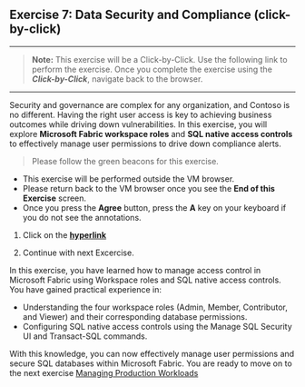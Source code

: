 ## Exercise 7: Data Security and Compliance (click-by-click)

---
>**Note:** This exercise will be a Click-by-Click. Use the following link to perform the exercise. Once you complete the exercise using the ***Click-by-Click***, navigate back to the browser.
---

Security and governance are complex for any organization, and Contoso is no different. Having the right user access is key to achieving business outcomes while driving down vulnerabilities. In this exercise, you will explore **Microsoft Fabric workspace roles** and **SQL native access controls** to effectively manage user permissions to drive down compliance alerts.

>Please follow the green beacons for this exercise.
- This exercise will be performed outside the VM browser.
- Please return back to the VM browser once you see the **End of this Exercise** screen.
- Once you press the **Agree** button, press the **A** key on your keyboard if you do not see the annotations.
	
1. Click on the [**hyperlink**](https://regale.cloud/Microsoft/play/4474/07-data-security-and-compliance#/0/2)

2. Continue with next Excercise.


<!--In this exercise, we will explore **workspace roles** and **SQL native access controls** to effectively manage user permissions. 

### Task 7.1: Access control using Fabric workspaces roles​

Workspace roles provide an easy way to control access to all items in a workspace, including SQL databases. The are four workspace roles: Admin, Member, Contributor, and Viewer. Each workspace role maps to a subset of item permissions.

The permissions that determine what a user can do in a SQL database are:
 1) Read – users with this permission can connect to a database.
 2) ReadData – users with this permission can read all data from a database.
 3) Write – users with this permission have full administrative access.

The Admin, Member, and Contributor roles include all the above permissions. Hence members of these roles are database administrators. The Viewer role includes Read and ReadData permissions, hence the members of that role can only read data.

#### Activity: Access as Workspace Admin to assign Viewer workspace permission to other user.

Log in as user **'Fabcon-03'** (Admin access) to the Fabcon workspace, assign user **'Fabcon-01'** the Viewer role, validate permissions, and then update the role to Contributor for further validation.

1. Open a new incognito window, and type **app.fabric.microsoft.com** and press **Enter**.

   ![](../media/task_7.2.2.png)

2. Enter the user name as **fabcon-03@CloudLabsAIoutlook.onmicrosoft.com** and click on **Submit**.

   ![](../media/task_7.2.0.1.png)

3. Enter the password **Fabcon03@123** and click on **Sign in**.

   ![](../media/task_7.2.0.2.png)

4. Select the **checkbox** to disable the message in future, and click on **Yes** button.

   ![](../media/task_7.2.0.1_1.png)

5. Click on **Workspaces** from  the left menu, and select **Fabcon-<inject key="Deployment ID" enableCopy="false"/>**.

   ![](../media/task_7.2.5.png)

6. Click on **Manage_access** from the top right corner.

   ![](../media/task_7.2.0.3.png)

7. Click on **Add people or groups** button.

   ![](../media/task_7.2.0.4.png)

8. Search for **Fabcon-01** user in the search box, select the user from the dropdown list, make sure that the **Viewer** access is selected, and then click on **Add**.

   ![](../media/task_7.2.0.5.png)

9. Wait till you get a success message like below. This might take a minute. Click on the **Close** icon.

   ![](../media/task_7.2.0.6.png)

10. Hover to the right of **Fabcon_database** to find the **three dots** and click on it.

11. Scroll down and select **Manage permissions**.

    ![](../media/task_7.2.0.7.png)

12. Type **Fabcon-01** in the search box, and notice the permissions assigned to the users.

    ![](../media/task_7.2.0.8.png)

    Read, ReadData permissions allows user to can connect to Fabcon_database and read all data from it.


#### Activity: Access a database as a member of the Viewer role and verify what you can and cannot do.

1. Open a new tab in the incognito window, and type **app.fabric.microsoft.com** and press **Enter**.

   ![](../media/task_7.2.2.png)

2. Click on the **Profile icon**, then click on **Sign out** button.

   ![](../media/task_7.2.0.1_2.png)

3. You will get the signed out message as shown in the image below.

   ![](../media/task_7.2.0.1_3.png)

4. Again, open a new tab in the incognito window, and type **app.fabric.microsoft.com** and press **Enter**.

   ![](../media/task_7.2.2.png)

5. Select **Use another account**.

   ![](../media/task_7.2.0.1_4.png)

6. Enter the user name as **fabcon-01@CloudLabsAIoutlook.onmicrosoft.com** and click on **Next**.

   ![](../media/task_7.2.3.png)

7. Enter the password **Fabcon01@123** and click on **Sign in**.

   ![](../media/task_7.2.4.png)

8. Click on **Workspaces** from  the left menu, and select **Fabcon-<inject key="Deployment ID" enableCopy="false"/>**.

   ![](../media/task_7.2.5.png)

9. Click on **Fabcon_database**.

   ![](../media/access9.png)

10. Click on **New query**, paste the below code in the query editor, click on **Run** icon.

    ```
    create table dbo.dim_activity (id int, user_name nvarchar(50), activity nvarchar(20));
    ```

    ![](../media/task_7.1.1.png)

11. Paste the below code in the query editor, click on **Run** icon.

    ```
    insert into dbo.dimcity VALUES (11, 'Tokyo');
    ```

    ![](../media/task_7.1.1.1.png)

    > **Note**: The statement has failed as the user has viewer access to Fabcon workspace.

12. Paste the below code in the query editor, click on **Run** icon.

    ```
    select * from dbo.dimcustomer;
    ```

    > **Note**: You can perform selection on any tables as the user has viewer access to Fabcon workspace.

     ![](../media/task_7.1.2.png)

#### Activity: Access as Workspace Admin to assign Contributor workspace permission to other user.

1. Switch back to the previous tab logged in with admin user **Fabcon-03**.

    ![](../media/task_7.2.0.1_7.png)

2. Click on **Workspaces** from  the left menu, and select **Fabcon-<inject key="Deployment ID" enableCopy="false"/>**.

    ![](../media/task_7.2.5.png)

3. Click on **Manage_access** from the top right corner.

    ![](../media/task_7.2.0.3.png)

4. Search for **Fabcon-01** user in the search box, select the **dropdown arrow** next to Viewer, click on **Contributor** access, and then click on **Close** icon.

   ![](../media/task_7.2.0.9.png)

5. Hover to the right of **Fabcon_database** to find the **three dots** and click on it.

6. Scroll down and select **Manage permissions**.

   ![](../media/task_7.2.0.7.png)

7. Type **Fabcon-01** in the search box, and notice the permissions assigned to the users.

    ![](../media/task_7.2.0.10.png)

The additional Write permission allows user to have full administrative access to Fabcon_database.


#### Activity: Access a database as a member of the Contributor role and verify what you can and cannot do.

1. Navigate back to the database tab logged in with the user **Fabcon-01**.

   ![](../media/task_7.2.0.1_8.png)

2. Click on **New query**, paste the below code in the query editor, click on **Run** icon.

    ```
    create table dbo.dim_activity (id int, user_name nvarchar(50), activity nvarchar(20));
    ```

   > **Note**: The statement has succeeded as the user has contributor access to Fabcon workspace.

   ![](../media/task_7.1.5.png)

3. Paste the below code in the query editor, click on **Run** icon.

    ```
    insert into dbo.dim_activity values (1, current_user, 'insert');
    insert into dbo.dim_activity values (2, current_user, 'insert');
    update dbo.dim_activity set activity = 'update' where id = 2;
    ```

   ![](../media/task_7.1.6.png)

   > **Note**: You can perform insert/update on any tables as the user has contributor access to Fabcon workspace.

4. Paste the below code in the query editor, click on **Run** icon.

    ```
    select * from dbo.dim_activity;
    ```

   > **Note**: You can perform selection on any tables as the user has contributor access to Fabcon workspace.

    ![](../media/task_7.1.8.png)

5. Let's revert the new table creation step. Copy the below code, and paste it in the query editor, then select the pasted code and click on **Run** button.

    ```
    ---- Revert new table creation step.
    DROP TABLE dbo.dim_activity;
    ```

   ![](../media/task_7.1.9.png)

7. Close the incognito window by clicking on the **Close icon**.

    ![](../media/task_7.2.0.1_9.png)



### Task 7.2: Manage fine-grain access using SQL native access controls​

Unlike workspace roles you used in the previous task, SQL native access controls allow you to closely align authorization settings with the real needs of your user and adhere to the principle of least privilege. You configure SQL native access controls in two ways: by using the Manage SQL Security UI in Microsoft Fabric portal or with Transact-SQL.


#### Activity: Access as Workspace Admin to assign permissions using Open Manage SQL Security.

1. Open a new incognito window, and type **app.fabric.microsoft.com** and press **Enter**.

   ![](../media/task_7.2.2.png)

2. Enter the user name as **fabcon-03@CloudLabsAIoutlook.onmicrosoft.com** and click on **Submit**.

   ![](../media/task_7.2.0.1.png)

3. Enter the password **Fabcon03@123** and click on **Sign in**.

   ![](../media/task_7.2.0.2.png)

4. Select the **checkbox** to disable the message in future, and click on **Yes** button.

   ![](../media/task_7.2.0.1_1.png)

5. Click on **Workspaces** from  the left menu, and select **Fabcon-<inject key="Deployment ID" enableCopy="false"/>**.

   ![](../media/task_7.2.5.png)

6. Click on **Fabcon_database**.

   ![](../media/access9.png)

7. Click on **Security** from the top menu, select **Manage SQL Security**, and then click on **New Role** button. 

   ![](../media/task_7.2.9.png)

8. Enter the name as **custom_role** in the **Role name** textbox, then select the **Select** and **Insert** checkbox against the **dbo** schema, and click on **Save** button.

   ![](../media/task_7.2.10.png)

9. Select the **custom_role** radio button, and click on **Manage access**.

   ![](../media/task_7.2.11.png)

10. Search for **Fabcon-02** user from the **Add people, groups or apps** text box, then select the result, and click on **Add** button.

    ![](../media/task_7.2.12.png)

11. Click on **Share database**.

    ![](../media/task_7.2.13.png)

12. Click on **Grant**.

    ![](../media/task_7.2.13.1.png)

13. Click on **Save** button.

    ![](../media/task_7.2.13.2.png)

We have successfully granted Read permission (to connect to database), select and insert access on **dbo** schema of **Fabcon_database** to user **Fabcon-02**.


#### Activity: Access a database as new user and verify Manage SQL Security permissions.

1. Open a new tab and paste **https://www.microsoft.com/en-us/microsoft-365/outlook/log-in**, press **Enter** and click on **Sign in** button.

   ![](../media/task_7.2.0.1_6.png)

2. Enter the user name as **fabcon-02@CloudLabsAIoutlook.onmicrosoft.com** and click on **Next**.

    ![](../media/task_7.1.3.png)

3. Enter the password **Fabcon02@123** and click on **Sign in**.

    ![](../media/task_7.1.4.png)

4. You would have received a mail with message **Fabcon-03 shared this SQL Database with you**.

5. Click on the mail and click on the **Open** button.

   ![](../media/task_7.2.0.0.2.png)

6. Select the user **Fabcon-02**.

    ![](../media/task_7.2.0.1_5.png)

7. You will be navigated to **Fabcon_database** within Microsoft Fabric.

   ![](../media/task_7.2.0.0.3.png)

8. Click on **New query**, paste the below code in the query editor, click on **Run** icon.

    ```
    select * FROM dbo.dimcity;
    ```

    ![](../media/task_7.2.1.1.png)

9. Paste the below code in the query editor, click on **Run** icon.

    ```
    insert into dbo.dimcity VALUES (11, 'Tokyo');
    ```

    ![](../media/task_7.2.8.1.png)

10. Paste the below code in the query editor, click on **Run** icon, to show the inserted record.

    ```
    select * FROM dbo.dimcity;
    ```

    ![](../media/task_7.2.0.0.6.png)


#### Activity: Access as Workspace Admin to assign permissions using T-SQL.

1. Switch back to the previous tab logged in with admin user **Fabcon-03**.

   ![](../media/task_7.2.0.0.4.png)

2. Click on **Workspaces** from  the left menu, and select **Fabcon-<inject key="Deployment ID" enableCopy="false"/>**.

    ![](../media/task_7.2.5.png)

3. Click on **Fabcon_database**.

   ![](../media/access9.png)

4. Now, let us provide update access on **dbo** schema using T-SQL.

5. Click on **New query**, paste the below code in the query editor, click on **Run** icon.

    ```
    GRANT UPDATE ON SCHEMA::dbo TO [fabcon-02@CloudLabsAIoutlook.onmicrosoft.com];
    ```

    ![](../media/task_7.2.7.png)


#### Activity: Access a database as new user and verify T_SQL permissions.

1. Navigate back to the database tab logged in with the user **Fabcon-02**.

   ![](../media/task_7.2.0.0.5.png)

2. Click on **New query**, paste the below code in the query editor and click on the **Run** button.

    ```
    update 
    dbo.dimcity
    SET City = 'New York City'
    WHERE CityId = 11
    ;
    ```

    ![](../media/task_7.2.14.1.png)

3. Paste the below code and click on the **Run** button.

    ```
    select * from dbo.dimcity;
    ```

    ![](../media/task_7.2.15.3.png)

-->

In this exercise, you have learned how to manage access control in Microsoft Fabric using Workspace roles and SQL native access controls. You have gained practical experience in:
 
- Understanding the four workspace roles (Admin, Member, Contributor, and Viewer) and their corresponding database permissions.
- Configuring SQL native access controls using the Manage SQL Security UI and Transact-SQL commands.

With this knowledge, you can now effectively manage user permissions and secure SQL databases within Microsoft Fabric. You are ready to move on to the next exercise [Managing Production Workloads](https://github.com/dreamdemos-ms/Fabcon_Workshop/blob/main/Workshop_Exercises/08%20-%20Managing%20Production%20Workloads.md)
